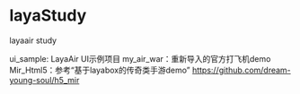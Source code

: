 # layaStudy
layaair study

ui_sample: LayaAir UI示例项目
my_air_war：重新导入的官方打飞机demo
Mir_Html5：参考“基于layabox的传奇类手游demo”
	https://github.com/dream-young-soul/h5_mir
	